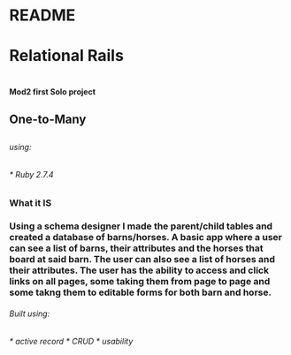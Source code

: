 # README


<h1> Relational Rails <h1>
<h4>Mod2 first Solo project

<h2> One-to-Many <h2>
<h6> using: <h6>
* Ruby 2.7.4

<h3> What it IS <h3>
Using a schema designer I made the parent/child tables and created a database of barns/horses.
A basic app where a user can see a list of barns, their attributes and the horses that board at said barn. The user can also see a list of horses and their attributes. The user has the ability to access and click links on all pages, some taking them from page to page and some takng them to editable forms for both barn and horse.

<h6>Built using:<h6>
* active record
* CRUD
* usability